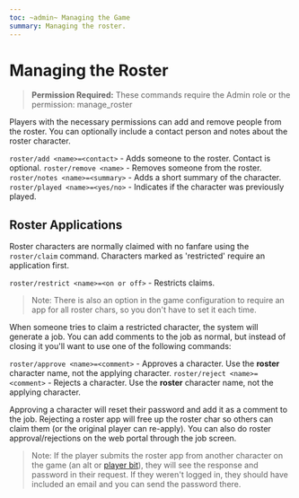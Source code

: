 ```yaml
---
toc: ~admin~ Managing the Game
summary: Managing the roster.
---
```

# Managing the Roster

> **Permission Required:** These commands require the Admin role or the permission: manage\_roster

Players with the necessary permissions can add and remove people from the roster.  You can optionally include a contact person and notes about the roster character.

`roster/add <name>=<contact>` - Adds someone to the roster.  Contact is optional.
`roster/remove <name>` - Removes someone from the roster.
`roster/notes <name>=<summary>` - Adds a short summary of the character.
`roster/played <name>=<yes/no>` - Indicates if the character was previously played.

## Roster Applications

Roster characters are normally claimed with no fanfare using the `roster/claim` command.  Characters marked as 'restricted' require an application first.

`roster/restrict <name>=<on or off>` - Restricts claims.

> Note: There is also an option in the game configuration to require an app for all roster chars, so you don't have to set it each time.

When someone tries to claim a restricted character, the system will generate a job. You can add comments to the job as normal, but instead of closing it you'll want to use one of the following commands:

`roster/approve <name>=<comment>` - Approves a character. Use the **roster** character name, not the applying character.
`roster/reject <name>=<comment>` - Rejects a character. Use the **roster** character name, not the applying character.

Approving a character will reset their password and add it as a comment to the job. Rejecting a roster app will free up the roster char so others can claim them (or the original player can re-apply). You can also do roster approval/rejections on the web portal through the job screen.

> Note: If the player submits the roster app from another character on the game (an alt or [player bit](/help/playerbit)), they will see the response and password in their request. If they weren't logged in, they should have included an email and you can send the password there.